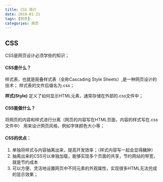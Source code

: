```yaml
---
title: CSS 简介
date: 2019-01-21
tags: [网页]
categories: 网页 
---
```


## CSS
CSS是网页设计必须学些的知识；

#### CSS是什么？
样式表，也就是层叠样式表（全称Cascading Style Sheets）,是一种网页设计的技术；
样式表的文件后缀名为.css；

**样式(Style)** 定义了如何显示HTML元素，通常存储在外部的.css文件中；

#### CSS能做什么？

将网页的内容和样式进行分离（网页的内容写在HTML页面，内容的样式写在.css文件中）
用来设计网页风格，例如字体颜色大小等；

#### CSS的优点：

1. 单独将样式与内容抽离出来，提高开发效率；（样式内容写一起会显得臃肿）
2. 抽离出来的CSS可以单独加载，能够实现多个页面的共享，节约网站的带宽，就是节约成本
3. 可以方便、灵活地设置网页中不同元素的外观属性，实现很多HTML无法完成的显示效果；
